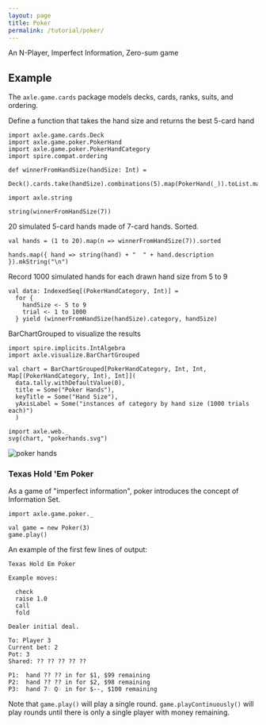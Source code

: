 ```yaml
---
layout: page
title: Poker
permalink: /tutorial/poker/
---
```


An N-Player, Imperfect Information, Zero-sum game

Example
-------

The `axle.game.cards` package models decks, cards, ranks, suits, and ordering.

Define a function that takes the hand size and returns the best 5-card hand

```tut:book
import axle.game.cards.Deck
import axle.game.poker.PokerHand
import axle.game.poker.PokerHandCategory
import spire.compat.ordering

def winnerFromHandSize(handSize: Int) =
  Deck().cards.take(handSize).combinations(5).map(PokerHand(_)).toList.max

import axle.string

string(winnerFromHandSize(7))
```

20 simulated 5-card hands made of 7-card hands.  Sorted.

```tut:book
val hands = (1 to 20).map(n => winnerFromHandSize(7)).sorted

hands.map({ hand => string(hand) + "  " + hand.description }).mkString("\n")
```

Record 1000 simulated hands for each drawn hand size from 5 to 9

```tut:book
val data: IndexedSeq[(PokerHandCategory, Int)] =
  for {
    handSize <- 5 to 9
    trial <- 1 to 1000
  } yield (winnerFromHandSize(handSize).category, handSize)
```

BarChartGrouped to visualize the results

```tut:book
import spire.implicits.IntAlgebra
import axle.visualize.BarChartGrouped

val chart = BarChartGrouped[PokerHandCategory, Int, Int, Map[(PokerHandCategory, Int), Int]](
  data.tally.withDefaultValue(0),
  title = Some("Poker Hands"),
  keyTitle = Some("Hand Size"),
  yAxisLabel = Some("instances of category by hand size (1000 trials each)")
  )

import axle.web._
svg(chart, "pokerhands.svg")
```

![poker hands](/tutorial/images/pokerhands.svg)

### Texas Hold 'Em Poker

As a game of "imperfect information", poker introduces the concept of Information Set.

```
import axle.game.poker._

val game = new Poker(3)
game.play()
```

An example of the first few lines of output:

```
Texas Hold Em Poker

Example moves:

  check
  raise 1.0
  call
  fold

Dealer initial deal.

To: Player 3
Current bet: 2
Pot: 3
Shared: ?? ?? ?? ?? ??

P1:  hand ?? ?? in for $1, $99 remaining
P2:  hand ?? ?? in for $2, $98 remaining
P3:  hand 7♢ Q♢ in for $--, $100 remaining
```

Note that `game.play()` will play a single round.
`game.playContinuously()` will play rounds until there is only a single player with money remaining.
